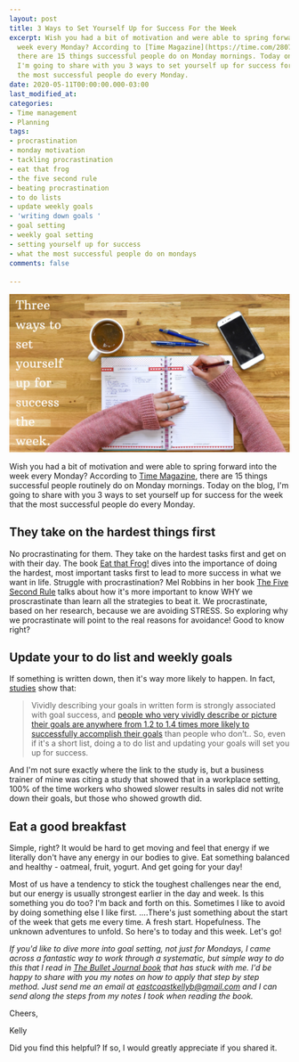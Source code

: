 ```yaml
---
layout: post
title: 3 Ways to Set Yourself Up for Success For the Week
excerpt: Wish you had a bit of motivation and were able to spring forward into the
  week every Monday? According to [Time Magazine](https://time.com/2807006/15-things-successful-people-do-on-monday-mornings/),
  there are 15 things successful people do on Monday mornings. Today on the blog,
  I'm going to share with you 3 ways to set yourself up for success for the week that
  the most successful people do every Monday.
date: 2020-05-11T00:00:00.000-03:00
last_modified_at: 
categories:
- Time management
- Planning
tags:
- procrastination
- monday motivation
- tackling procrastination
- eat that frog
- the five second rule
- beating procrastination
- to do lists
- update weekly goals
- 'writing down goals '
- goal setting
- weekly goal setting
- setting yourself up for success
- what the most successful people do on mondays
comments: false

---
```

![](/assets/img/20200511_093946_0000.png)

Wish you had a bit of motivation and were able to spring forward into the week every Monday? According to [Time Magazine](https://time.com/2807006/15-things-successful-people-do-on-monday-mornings/), there are 15 things successful people routinely do on Monday mornings. Today on the blog, I'm going to share with you 3 ways to set yourself up for success for the week that the most successful people do every Monday.

## They take on the hardest things first

No procrastinating for them. They take on the hardest tasks first and get on with their day. The book [Eat that Frog!]() dives into the importance of doing the hardest, most important tasks first to lead to more success in what we want in life. Struggle with procrastination? Mel Robbins in her book [The Five Second Rule](https://melrobbins.com/five-elements-5-second-rule/) talks about how it's more important to know WHY we proscrastinate than learn all the strategies to beat it. We procrastinate, based on her research, because we are avoiding STRESS. So exploring why we procrastinate will point to the real reasons for avoidance! Good to know right?

## Update your to do list and weekly goals

If something is written down, then it's way more likely to happen. In fact, [studies](https://www.forbes.com/sites/markmurphy/2018/04/15/neuroscience-explains-why-you-need-to-write-down-your-goals-if-you-actually-want-to-achieve-them/#480d0bd47905) show that:

> Vividly describing your goals in written form is strongly associated with goal success, and [people who very vividly describe or picture their goals are anywhere from 1.2 to 1.4 times more likely to successfully accomplish their goals](https://twitter.com/intent/tweet?url=http%3A%2F%2Fwww.forbes.com%2Fsites%2Fmarkmurphy%2F2018%2F04%2F15%2Fneuroscience-explains-why-you-need-to-write-down-your-goals-if-you-actually-want-to-achieve-them%2F&text=People%20who%20vividly%20describe%20their%20goals%20are%201.2-1.4%20times%20more%20likely%20to%20successfully%20accomplish%20their%20goals%21) than people who don’t.. So, even if it's a short list, doing a to do list and updating your goals will set you up for success.

And I'm not sure exactly where the link to the study is, but a business trainer of mine was citing a study that showed that in a workplace setting, 100% of the time workers who showed slower results in sales did not write down their goals, but those who showed growth did.

## Eat a good breakfast

Simple, right? It would be hard to get moving and feel that energy if we literally don't have any energy in our bodies to give. Eat something balanced and healthy - oatmeal, fruit, yogurt. And get going for your day!

Most of us have a tendency to stick the toughest challenges near the end, but our energy is usually strongest earlier in the day and week. Is this something you do too? I'm back and forth on this. Sometimes I like to avoid by doing something else I like first. ....There's just something about the start of the week that gets me every time. A fresh start. Hopefulness. The unknown adventures to unfold. So here's to today and this week. Let's go!⁣⁣

_If you'd like to dive more into goal setting, not just for Mondays, I came across a fantastic way to work through a systematic, but simple way to do this that I read in_ [_The Bullet Journal book_](https://bulletjournal.com/) _that has stuck with me. I'd be happy to share with you my notes on how to apply that step by step method. Just send me an email at eastcoastkellyb@gmail.com and I can send along the steps from my notes I took when reading the book._

Cheers,

Kelly

Did you find this helpful? If so, I would greatly appreciate if you shared it.